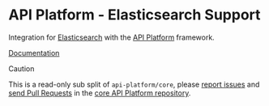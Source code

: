 # API Platform - Elasticsearch Support 

Integration for [Elasticsearch](https://www.elastic.co/elasticsearch) with the [API Platform](https://api-platform.com) framework.

[Documentation](https://api-platform.com/docs/core/elasticsearch/)

> [!CAUTION]
>
> This is a read-only sub split of `api-platform/core`, please
> [report issues](https://github.com/api-platform/core/issues) and
> [send Pull Requests](https://github.com/api-platform/core/pulls)
> in the [core API Platform repository](https://github.com/api-platform/core).
